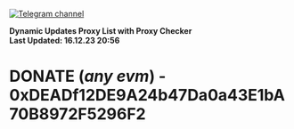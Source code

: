 [![Telegram channel](https://img.shields.io/endpoint?url=https://runkit.io/damiankrawczyk/telegram-badge/branches/master?url=https://t.me/n4z4v0d)](https://t.me/n4z4v0d) 

**Dynamic Updates Proxy List with Proxy Checker**  
**Last Updated: 16.12.23 20:56**

# DONATE (_any evm_) - 0xDEADf12DE9A24b47Da0a43E1bA70B8972F5296F2
